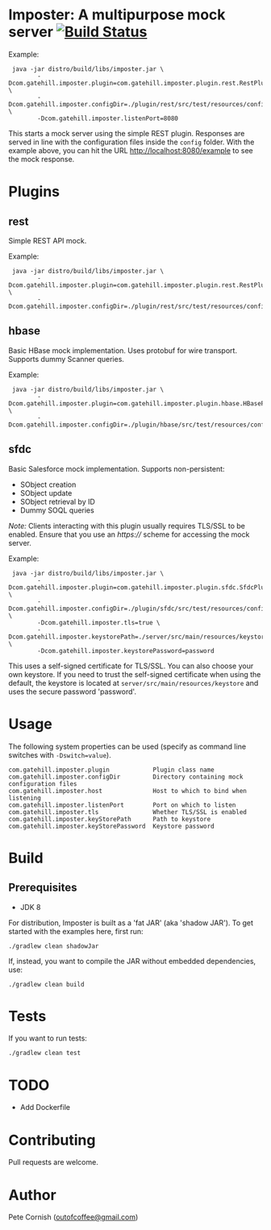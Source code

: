 # Imposter: A multipurpose mock server [![Build Status](https://travis-ci.org/outofcoffee/imposter.svg?branch=master)](https://travis-ci.org/outofcoffee/imposter)

Example:

     java -jar distro/build/libs/imposter.jar \
            -Dcom.gatehill.imposter.plugin=com.gatehill.imposter.plugin.rest.RestPluginImpl \
            -Dcom.gatehill.imposter.configDir=./plugin/rest/src/test/resources/config \
            -Dcom.gatehill.imposter.listenPort=8080

This starts a mock server using the simple REST plugin. Responses are served in line with the configuration files
inside the `config` folder. With the example above, you can hit the URL
[http://localhost:8080/example](http://localhost:8080/example) to see the mock response.

# Plugins

## rest

Simple REST API mock.

Example:

     java -jar distro/build/libs/imposter.jar \
            -Dcom.gatehill.imposter.plugin=com.gatehill.imposter.plugin.rest.RestPluginImpl \
            -Dcom.gatehill.imposter.configDir=./plugin/rest/src/test/resources/config

## hbase

Basic HBase mock implementation. Uses protobuf for wire transport. Supports dummy Scanner queries.

Example:

     java -jar distro/build/libs/imposter.jar \
            -Dcom.gatehill.imposter.plugin=com.gatehill.imposter.plugin.hbase.HBasePluginImpl \
            -Dcom.gatehill.imposter.configDir=./plugin/hbase/src/test/resources/config

## sfdc

Basic Salesforce mock implementation. Supports non-persistent:

* SObject creation
* SObject update
* SObject retrieval by ID
* Dummy SOQL queries

_Note:_ Clients interacting with this plugin usually requires TLS/SSL to be enabled. 
Ensure that you use an _https://_ scheme for accessing the mock server.

Example:

     java -jar distro/build/libs/imposter.jar \
            -Dcom.gatehill.imposter.plugin=com.gatehill.imposter.plugin.sfdc.SfdcPluginImpl \
            -Dcom.gatehill.imposter.configDir=./plugin/sfdc/src/test/resources/config \
            -Dcom.gatehill.imposter.tls=true \
            -Dcom.gatehill.imposter.keystorePath=./server/src/main/resources/keystore/ssl.jks \
            -Dcom.gatehill.imposter.keystorePassword=password

This uses a self-signed certificate for TLS/SSL. You can also choose your own keystore.
If you need to trust the self-signed certificate when using the default, the keystore is located at
`server/src/main/resources/keystore` and uses the secure password 'password'.

# Usage

The following system properties can be used (specify as command line switches with `-Dswitch=value`). 

    com.gatehill.imposter.plugin            Plugin class name
    com.gatehill.imposter.configDir         Directory containing mock configuration files
    com.gatehill.imposter.host              Host to which to bind when listening
    com.gatehill.imposter.listenPort        Port on which to listen
    com.gatehill.imposter.tls               Whether TLS/SSL is enabled
    com.gatehill.imposter.keyStorePath      Path to keystore
    com.gatehill.imposter.keyStorePassword  Keystore password

# Build

## Prerequisites

* JDK 8

For distribution, Imposter is built as a 'fat JAR' (aka 'shadow JAR'). To get started with the examples here, first run:

    ./gradlew clean shadowJar

If, instead, you want to compile the JAR without embedded dependencies, use:

    ./gradlew clean build

# Tests

If you want to run tests:

    ./gradlew clean test

# TODO

* Add Dockerfile

# Contributing

Pull requests are welcome.

# Author

Pete Cornish (outofcoffee@gmail.com)
